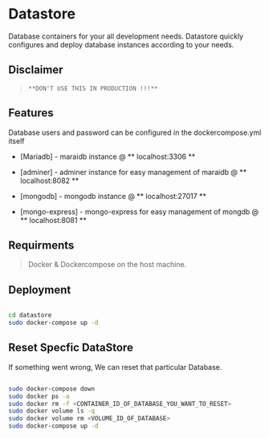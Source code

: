# Datastore
Database containers for your all development needs.
Datastore quickly configures and deploy database instances according to your needs.

## Disclaimer
> `**DON'T USE THIS IN PRODUCTION !!!**`

## Features
Database users and password can be configured in the dockercompose.yml itself

- [Mariadb] - maraidb instance @ ** localhost:3306 **

- [adminer] - adminer instance for easy management of maraidb @ ** localhost:8082 **

- [mongodb] - mongodb instance @ ** localhost:27017 **

- [mongo-express] - mongo-express for easy management of mongdb @ ** localhost:8081 **

## Requirments

> Docker & Dockercompose on the host machine.

## Deployment

```sh

cd datastore
sudo docker-compose up -d

```

## Reset Specfic DataStore

If something went wrong, We can reset that particular Database.

```sh

sudo docker-compose down
sudo docker ps -a
sudo docker rm -f <CONTAINER_ID_OF_DATABASE_YOU_WANT_TO_RESET>
sudo docker volume ls -q
sudo docker volume rm <VOLUME_ID_OF_DATABASE>
sudo docker-compose up -d

```